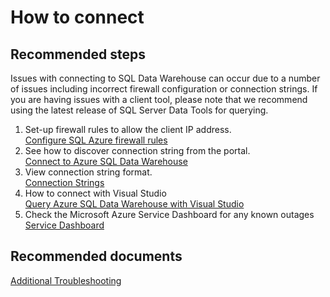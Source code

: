 <properties
	pageTitle="How to connect"
	description="How to connect"
	service="microsoft.sql"
	resource="servers"
	authors="kasparks"
	displayOrder="3"
	selfHelpType="resource"
	supportTopicIds=""
	resourceTags="datawarehouse"
	productPesIds=""
	cloudEnvironments="public"
/>

# How to connect

## **Recommended steps**
Issues with connecting to SQL Data Warehouse can occur due to a number of issues including incorrect firewall configuration or connection strings.  If you are having issues with a client tool, please note that we recommend using the latest release of SQL Server Data Tools for querying.

1. Set-up firewall rules to allow the client IP address.<br>
[Configure SQL Azure firewall rules](https://azure.microsoft.com/documentation/articles/sql-data-warehouse-get-started-provision/#create-a-new-azure-sql-server-level-firewall)
2. See how to discover connection string from the portal.<br>
[Connect to Azure SQL Data Warehouse](https://azure.microsoft.com/documentation/articles/sql-data-warehouse-connect-overview/)
3. View connection string format.<br>
[Connection Strings](https://azure.microsoft.com/documentation/articles/sql-data-warehouse-connection-strings/)
4. How to connect with Visual Studio<br>
[Query Azure SQL Data Warehouse with Visual Studio](https://azure.microsoft.com/documentation/articles/sql-data-warehouse-query-visual-studio/)
5. Check the Microsoft Azure Service Dashboard for any known outages<br>
[Service Dashboard](https://azure.microsoft.com/status/)

## **Recommended documents**
[Additional Troubleshooting](https://azure.microsoft.com/documentation/articles/sql-data-warehouse-troubleshoot/)
